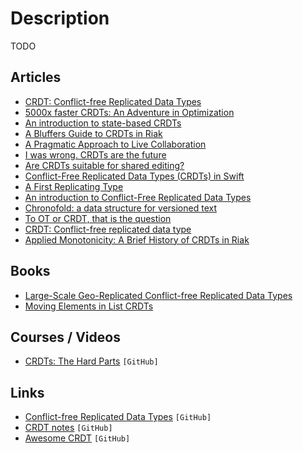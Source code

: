 # Description

TODO


## Articles

- [CRDT: Conflict-free Replicated Data Types](https://habr.com/ru/post/418897/)
- [5000x faster CRDTs: An Adventure in Optimization](https://josephg.com/blog/crdts-go-brrr/)
- [An introduction to state-based CRDTs](https://bartoszsypytkowski.com/the-state-of-a-state-based-crdts/)
- [A Bluffers Guide to CRDTs in Riak](https://gist.github.com/russelldb/f92f44bdfb619e089a4d)
- [A Pragmatic Approach to Live Collaboration](https://hex.tech/blog/a-pragmatic-approach-to-live-collaboration)
- [I was wrong. CRDTs are the future](https://josephg.com/blog/crdts-are-the-future/)
- [Are CRDTs suitable for shared editing?](https://blog.kevinjahns.de/are-crdts-suitable-for-shared-editing/)
- [Conflict-Free Replicated Data Types (CRDTs) in Swift](https://appdecentral.com/2020/07/12/conflict-free-replicated-data-types-crdts-in-swift/)
- [A First Replicating Type](https://appdecentral.com/2020/07/22/a-first-replicating-type/)
- [An introduction to Conflict-Free Replicated Data Types](https://lars.hupel.info/topics/crdt/01-intro/)
- [Chronofold: a data structure for versioned text](https://arxiv.org/abs/2002.09511v4)
- [To OT or CRDT, that is the question](https://www.tiny.cloud/blog/real-time-collaboration-ot-vs-crdt/)
- [CRDT: Conflict-free replicated data type](https://news.ycombinator.com/item?id=21464189)
- [Applied Monotonicity: A Brief History of CRDTs in Riak](http://christophermeiklejohn.com/erlang/lasp/2019/03/08/monotonicity.html)


## Books

- [Large-Scale Geo-Replicated Conflict-free Replicated Data Types](https://www.gsd.inesc-id.pt/~ler/reports/carlosbartolomeu-midterm.pdf)
- [Moving Elements in List CRDTs](https://martin.kleppmann.com/papers/list-move-papoc20.pdf)


## Courses / Videos

- [CRDTs: The Hard Parts](https://youtu.be/x7drE24geUw) `[GitHub]`


## Links

- [Conflict-free Replicated Data Types](https://github.com/ljwagerfield/crdt) `[GitHub]`
- [CRDT notes](https://github.com/pfrazee/crdt_notes) `[GitHub]`
- [Awesome CRDT](https://github.com/alangibson/awesome-crdt) `[GitHub]`
